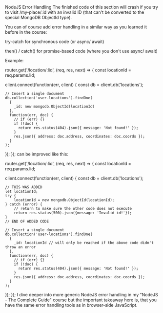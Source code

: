 NodeJS Error Handling
The finished code of this section will crash if you try to visit /my-place/:id with an invalid ID (that can't be converted to the special MongoDB ObjectId type).

You can of course add error handling in a similar way as you learned it before in the course:

try-catch for synchronous code (or async/ await)

then() / catch() for promise-based code (where you don't use async/ await)

Example:

router.get('/location/:lid', (req, res, next) => {
  const locationId = req.params.lid;
 
  client.connect(function(err, client) {
    const db = client.db('locations');
 
    // Insert a single document
    db.collection('user-locations').findOne(
      {
        _id: new mongodb.ObjectId(locationId)
      },
      function(err, doc) {
        // if (err) {}
        if (!doc) {
          return res.status(404).json({ message: 'Not found!' });
        }
        res.json({ address: doc.address, coordinates: doc.coords });
      }
    );
  });
});
can be improved like this:

router.get('/location/:lid', (req, res, next) => {
  const locationId = req.params.lid;
 
  client.connect(function(err, client) {
    const db = client.db('locations');
    
    // THIS WAS ADDED
    let locationId;
    try {
        locationId = new mongodb.ObjectId(locationId);
    } catch (error) {
        // return to make sure the other code does not execute
        return res.status(500).json({message: 'Invalid id!'}); 
    }
    // END OF ADDED CODE
 
    // Insert a single document
    db.collection('user-locations').findOne(
      {
        _id: locationId // will only be reached if the above code didn't throw an error
      },
      function(err, doc) {
        // if (err) {}
        if (!doc) {
          return res.status(404).json({ message: 'Not found!' });
        }
        res.json({ address: doc.address, coordinates: doc.coords });
      }
    );
  });
});
I dive deeper into more generic NodeJS error handling in my "NodeJS - The Complete Guide" course but the important takeaway here is, that you have the same error handling tools as in browser-side JavaScript.
